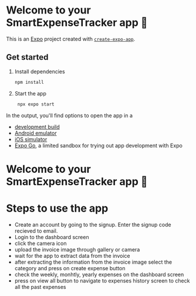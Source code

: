 # Welcome to your SmartExpenseTracker app 👋

This is an [Expo](https://expo.dev) project created with [`create-expo-app`](https://www.npmjs.com/package/create-expo-app).

## Get started

1. Install dependencies

   ```bash
   npm install
   ```

2. Start the app

   ```bash
    npx expo start
   ```

In the output, you'll find options to open the app in a

- [development build](https://docs.expo.dev/develop/development-builds/introduction/)
- [Android emulator](https://docs.expo.dev/workflow/android-studio-emulator/)
- [iOS simulator](https://docs.expo.dev/workflow/ios-simulator/)
- [Expo Go](https://expo.dev/go), a limited sandbox for trying out app development with Expo

# Welcome to your SmartExpenseTracker app 👋

# Steps to use the app
- Create an account by going to the signup. Enter the signup code recieved to email.
- Login to the dashboard screen
- click the camera icon
- upload the invoice image through gallery or camera
- wait for the app to extract data from the invoice
- after extracting the information from the invoice image select the category and press on create expense button
- check the weekly, monhtly, yearly expenses on the dashboard screen
- press on view all button to navigate to expenses history screen to check all the past expenses




